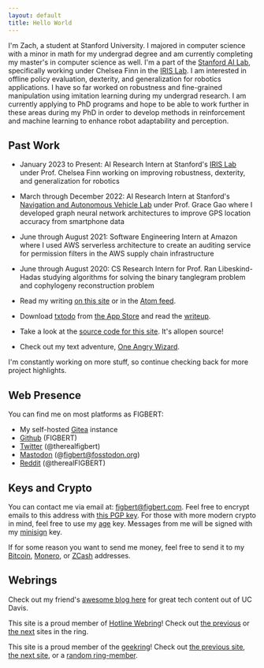 ```yaml
---
layout: default
title: Hello World
---
```

I'm Zach, a student at Stanford University. I majored in computer science with a minor in math for my undergrad degree and am currently completing my master's in computer science as well. I'm a part of the [Stanford AI Lab][saillink], specifically working under Chelsea Finn in the [IRIS Lab][irislink]. I am interested in offline policy evaluation, dexterity, and generalization for robotics applications. I have so far worked on robustness and fine-grained manipulation using imitation learning during my undergrad research. I am currently applying to PhD programs and hope to be able to work further in these areas during my PhD in order to develop methods in reinforcement and machine learning to enhance robot adaptability and perception.

## Past Work

- January 2023 to Present: AI Research Intern at Stanford's [IRIS Lab][irislink] under Prof. Chelsea Finn working on improving robustness, dexterity, and generalization for robotics
- March through December 2022: AI Research Intern at Stanford's [Navigation and Autonomous Vehicle Lab][navlink] under Prof. Grace Gao where I developed graph neural network architectures to improve GPS location accuracy from smartphone data
- June through August 2021: Software Engineering Intern at Amazon where I used AWS serverless architecture to create an auditing service for permission filters in the AWS supply chain infrastructure
- June through August 2020: CS Research Intern for Prof. Ran Libeskind-Hadas studying algorithms for solving the binary tanglegram problem and cophylogeny reconstruction problem

- Read my writing [on this site][posts] or in the [Atom feed][atom].
- Download [txtodo][txtodo-site] from [the App Store][txtodo-store] and read
the [writeup][txtodo-article].
- Take a look at the [source code for this site][site-src]. It's allopen
source!
- Check out my text adventure, [One Angry Wizard][txt-adventure].

I'm constantly working on more stuff, so continue checking back for more project
highlights.

## Web Presence

You can find me on most platforms as FIGBERT:

- My self-hosted [Gitea][gitea] instance
- [Github][github] (FIGBERT)
- [Twitter][twitter] (@therealfigbert)
- [Mastodon][mastodon] (@figbert@fosstodon.org)
- [Reddit][reddit] (@therealFIGBERT)

## Keys and Crypto

You can contact me via email at: [figbert@figbert.com][email]. Feel free to
encrypt emails to this address with [this PGP key][pgp]. For those with more
modern crypto in mind, feel free to use my [age][age] key. Messages from me
will be signed with my [minisign][minisign] key.

If for some reason you want to send me money, feel free to send it to
my [Bitcoin][bitcoin], [Monero][monero], or [ZCash][zcash] addresses.

## Webrings

Check out my friend's [awesome blog here][burning-silicon] for great tech
content out of UC Davis.

This site is a proud member of [Hotline Webring][hotline-webring]! Check out
[the previous][hw-prev] or [the next][hw-next] sites in the ring.

This site is a proud member of the [geekring][geekring]! Check out [the previous
site][gr-prev], [the next site][gr-next], or a [random ring-member][gr-rand].

[saillink]: https://ai.stanford.edu
[irislink]: https://irislab.stanford.edu
[navlink]: https://navlab.stanford.edu

[posts]: @/posts/_index.md
[atom]: /atom.xml
[txtodo-site]: https://txtodo.app/
[txtodo-store]: https://apps.apple.com/us/app/txtodo/id1504609185
[txtodo-article]: @/projects/txtodo/index.md
[site-src]: https://git.figbert.com/FIGBERT/figbert.com
[txt-adventure]: /one-angry-wizard.gblorb
[gitea]: https://git.figbert.com/FIGBERT
[github]: https://github.com/figbert
[twitter]: https://twitter.com/therealfigbert
[mastodon]: https://fosstodon.org/@figbert
[reddit]: https://www.reddit.com/user/therealFIGBERT
[hn]: https://news.ycombinator.com/user?id=figbert
[email]: mailto:figbert@figbert.com
[pgp]: /publickey-pgp.asc
[age]: /age.txt
[minisign]: /minisign.pub
[bitcoin]: /bitcoin.txt
[monero]: /monero.txt
[zcash]: /zcash.txt
[burning-silicon]: https://burningsilicon.dev/
[hotline-webring]: https://hotlinewebring.club/
[hw-prev]: https://hotlinewebring.club/FIGBERT/previous
[hw-next]: https://hotlinewebring.club/FIGBERT/next
[geekring]: https://geekring.net/
[gr-prev]: http://geekring.net/site/79/previous
[gr-next]: http://geekring.net/site/79/next
[gr-rand]: http://geekring.net/site/79/random
